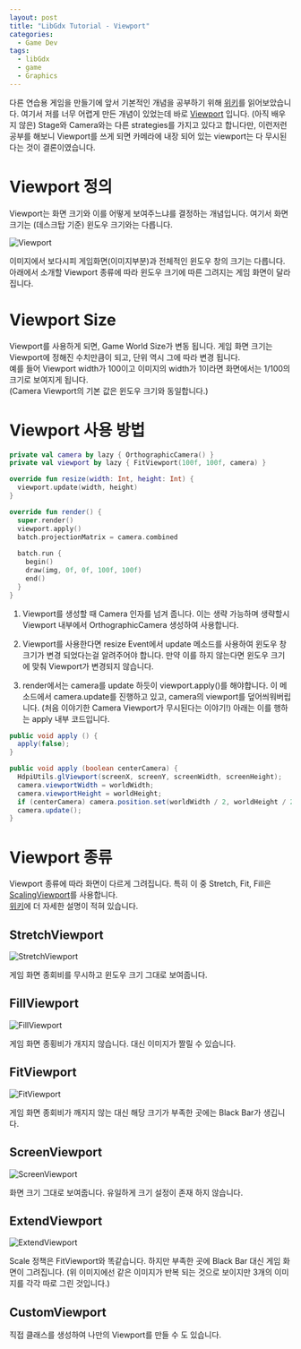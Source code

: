 ```yaml
---
layout: post
title: "LibGdx Tutorial - Viewport"
categories:
  - Game Dev 
tags:
  - libGdx
  - game
  - Graphics
---
```


다른 연습용 게임을 만들기에 앞서 기본적인 개념을 공부하기 위해 [위키](https://github.com/libgdx/libgdx/wiki)를 읽어보았습니다.
여기서 저를 너무 어렵게 만든 개념이 있었는데 바로 [Viewport](https://github.com/libgdx/libgdx/wiki/Viewports) 입니다.
(아직 배우지 않은) Stage와 Camera와는 다른 strategies를 가지고 있다고 합니다만, 이런저런 공부를 해보니 Viewport를 쓰게 되면 카메라에 내장 되어 있는 viewport는 다 무시된다는 것이 결론이였습니다.

# Viewport 정의

Viewport는 화면 크기와 이를 어떻게 보여주느냐를 결정하는 개념입니다. 여기서 화면 크기는 (데스크탑 기준) 윈도우 크기와는 다릅니다.

![Viewport](/assets/images/libgdx/FitViewport.jpg)

이미지에서 보다시피 게임화면(이미지부분)과 전체적인 윈도우 창의 크기는 다릅니다.
아래에서 소개할 Viewport 종류에 따라 윈도우 크기에 따른 그려지는 게임 화면이 달라집니다.

# Viewport Size

Viewport를 사용하게 되면, Game World Size가 변동 됩니다. 
게임 화면 크기는 Viewport에 정해진 수치만큼이 되고, 단위 역시 그에 따라 변경 됩니다.  
예를 들어 Viewport width가 100이고 이미지의 width가 1이라면 화면에서는 1/100의 크기로 보여지게 됩니다.  
(Camera Viewport의 기본 값은 윈도우 크기와 동일합니다.)

# Viewport 사용 방법

```kotlin
private val camera by lazy { OrthographicCamera() }
private val viewport by lazy { FitViewport(100f, 100f, camera) }

override fun resize(width: Int, height: Int) {
  viewport.update(width, height)
}

override fun render() {
  super.render()
  viewport.apply()
  batch.projectionMatrix = camera.combined
  
  batch.run {
    begin()
    draw(img, 0f, 0f, 100f, 100f)
    end()
  }
}
```

1. Viewport를 생성할 때 Camera 인자를 넘겨 줍니다. 이는 생략 가능하며 생략할시 Viewport 내부에서 OrthographicCamera 생성하여 사용합니다.

2. Viewport를 사용한다면 resize Event에서 update 메소드를 사용하여 윈도우 창 크기가 변경 되었다는걸 알려주어야 합니다.
만약 이를 하지 않는다면 윈도우 크기에 맞춰 Viewport가 변경되지 않습니다.

3. render에서는 camera를 update 하듯이 viewport.apply()를 해야합니다.
이 메소드에서 camera.update를 진행하고 있고, camera의 viewport를 덮어씌워버립니다.
(처음 이야기한 Camera Viewport가 무시된다는 이야기!)
아래는 이를 행하는 apply 내부 코드입니다.

```java
public void apply () {
  apply(false);
}

public void apply (boolean centerCamera) {
  HdpiUtils.glViewport(screenX, screenY, screenWidth, screenHeight);
  camera.viewportWidth = worldWidth;
  camera.viewportHeight = worldHeight;
  if (centerCamera) camera.position.set(worldWidth / 2, worldHeight / 2, 0);
  camera.update();
}
```

# Viewport 종류

Viewport 종류에 따라 화면이 다르게 그려집니다. 특히 이 중 Stretch, Fit, Fill은 [ScalingViewport](https://libgdx.badlogicgames.com/ci/nightlies/docs/api/com/badlogic/gdx/utils/viewport/ScalingViewport.html)를 사용합니다.  
[위키](https://github.com/libgdx/libgdx/wiki/Viewports#stretchviewport)에 더 자세한 설명이 적혀 있습니다.

## StretchViewport

![StretchViewport](/assets/images/libgdx/StretchViewport.jpg)

게임 화면 종회비를 무시하고 윈도우 크기 그대로 보여줍니다.

## FillViewport

![FillViewport](/assets/images/libgdx/FillViewport.jpg)

게임 화면 종횡비가 개지지 않습니다. 대신 이미지가 짤릴 수 있습니다.

## FitViewport

![FitViewport](/assets/images/libgdx/FitViewport.jpg)

게임 화면 종회비가 깨지지 않는 대신 해당 크기가 부족한 곳에는 Black Bar가 생깁니다.

## ScreenViewport

![ScreenViewport](/assets/images/libgdx/ScreenViewport.jpg)

화면 크기 그대로 보여줍니다. 유일하게 크기 설정이 존재 하지 않습니다.

## ExtendViewport

![ExtendViewport](/assets/images/libgdx/ExtendViewport.jpg)

Scale 정책은 FitViewport와 똑같습니다. 하지만 부족한 곳에 Black Bar 대신 게임 화면이 그려집니다.
(위 이미지에선 같은 이미지가 반복 되는 것으로 보이지만 3개의 이미지를 각각 따로 그린 것입니다.)

## CustomViewport

직접 클래스를 생성하여 나만의 Viewport를 만들 수 도 있습니다.
